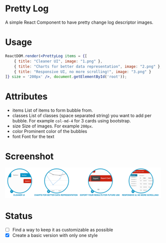 # Pretty Log
A simple React Component to have pretty change log descriptor images.

# Usage 

```jsx
ReactDOM.render(<PrettyLog items = {[
    { title: "Cleaner UI", image: "1.png" },
    { title: "Charts for better data representation", image: "2.png" },
    { title: "Responsive UI, no more scrolling!", image: "3.png" }
]} size = '200px' />, document.getElementById('root'));
```

# Attributes

* items
  List of items to form bubble from.
* classes
  List of classes (space separated string) you want to add per bubble. For example `col-md-4` for 3 cards using bootstrap.
* size
  Size of images. For example `200px`.
* color
  Prominent color of the bubbles
* font
  Font for the text

# Screenshot
![Screenshot](docs/image.png)

# Status

* [ ] Find a way to keep it as customizable as possible
* [x] Create a basic version with only one style
